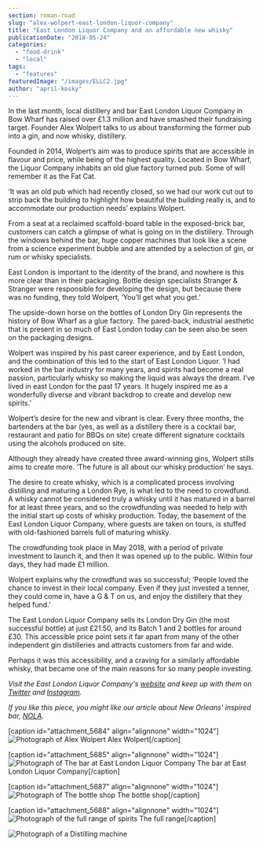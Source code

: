 ```yaml
---
section: roman-road
slug: "alex-wolpert-east-london-liquor-company"
title: "East London Liquor Company and an affordable new whisky"
publicationDate: "2018-05-24"
categories: 
  - "food-drink"
  - "local"
tags: 
  - "features"
featuredImage: "/images/ELLC2.jpg"
author: "april-kosky"
---
```


In the last month, local distillery and bar East London Liquor Company in Bow Wharf has raised over £1.3 million and have smashed their fundraising target. Founder Alex Wolpert talks to us about transforming the former pub into a gin, and now whisky, distillery.

Founded in 2014, Wolpert’s aim was to produce spirits that are accessible in flavour and price, while being of the highest quality. Located in Bow Wharf, the Liquor Company inhabits an old glue factory turned pub. Some of will remember it as the Fat Cat.

‘It was an old pub which had recently closed, so we had our work cut out to strip back the building to highlight how beautiful the building really is, and to accommodate our production needs’ explains Wolpert.

From a seat at a reclaimed scaffold-board table in the exposed-brick bar, customers can catch a glimpse of what is going on in the distillery. Through the windows behind the bar, huge copper machines that look like a scene from a science experiment bubble and are attended by a selection of gin, or rum or whisky specialists.

East London is important to the identity of the brand, and nowhere is this more clear than in their packaging. Bottle design specialists Stranger & Stranger were responsible for developing the design, but because there was no funding, they told Wolpert, ‘You’ll get what you get.’

The upside-down horse on the bottles of London Dry Gin represents the history of Bow Wharf as a glue factory. The pared-back, industrial aesthetic that is present in so much of East London today can be seen also be seen on the packaging designs.

Wolpert was inspired by his past career experience, and by East London, and the combination of this led to the start of East London Liquor. ‘I had worked in the bar industry for many years, and spirits had become a real passion, particularly whisky so making the liquid was always the dream. I’ve lived in east London for the past 17 years. It hugely inspired me as a wonderfully diverse and vibrant backdrop to create and develop new spirits.’

Wolpert’s desire for the new and vibrant is clear. Every three months, the bartenders at the bar (yes, as well as a distillery there is a cocktail bar, restaurant and patio for BBQs on site) create different signature cocktails using the alcohols produced on site.

Although they already have created three award-winning gins, Wolpert stills aims to create more. ‘The future is all about our whisky production’ he says.

The desire to create whisky, which is a complicated process involving distilling and maturing a London Rye, is what led to the need to crowdfund. A whisky cannot be considered truly a whisky until it has matured in a barrel for at least three years, and so the crowdfunding was needed to help with the initial start up costs of whisky production. Today, the basement of the East London Liquor Company, where guests are taken on tours, is stuffed with old-fashioned barrels full of maturing whisky.

The crowdfunding took place in May 2018, with a period of private investment to launch it, and then it was opened up to the public. Within four days, they had made £1 million.

Wolpert explains why the crowdfund was so successful; ‘People loved the chance to invest in their local company. Even if they just invested a tenner, they could come in, have a G & T on us, and enjoy the distillery that they helped fund.’

The East London Liquor Company sells its London Dry Gin (the most successful bottle) at just £21.50, and its Batch 1 and 2 bottles for around £30. This accessible price point sets it far apart from many of the other independent gin distilleries and attracts customers from far and wide.

Perhaps it was this accessibility, and a craving for a similarly affordable whisky, that became one of the main reasons for so many people investing.

_Visit the East London Liquor Company's [website](https://eastlondonliquorcompany.com/) and keep up with them on [Twitter](https://twitter.com/DistillinginE3?ref_src=twsrc%5Egoogle%7Ctwcamp%5Eserp%7Ctwgr%5Eauthor) and [Instagram](https://www.instagram.com/eastlondonliquorcompany/?hl=en)._

_If you like this piece, you might like our article about New Orleans' inspired bar, [NOLA](https://romanroadlondon.com/nola-bar-globe-town/)._ 

\[caption id="attachment\_5684" align="alignnone" width="1024"\]![Photograph of Alex Wolpert](/images/Alex-ELLC-1024x683.jpg) Alex Wolpert\[/caption\]

\[caption id="attachment\_5685" align="alignnone" width="1024"\]![Photograph of The bar at East London Liquor Company](/images/ELLC1-1024x683.jpg) The bar at East London Liquor Company\[/caption\]

\[caption id="attachment\_5687" align="alignnone" width="1024"\]![Photograph of The bottle shop](/images/ELLC4-1024x683.jpg) The bottle shop\[/caption\]

\[caption id="attachment\_5688" align="alignnone" width="1024"\]![Photograph of the full range of spirits](/images/FullRange-1024x683.jpg) The full range\[/caption\]

![Photograph of a Distilling machine](/images/ELLC3-1024x683.jpg)


